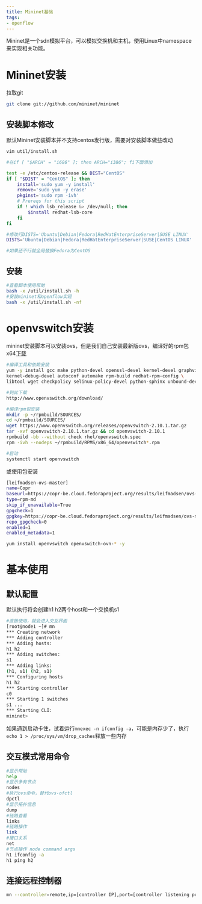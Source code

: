 ```yaml
---
title: Mininet基础
tags:
- openflow
---
```


Mininet是一个sdn模拟平台，可以模拟交换机和主机，使用Linux中namespace来实现相关功能。

# Mininet安装

拉取git

```bash
git clone git://github.com/mininet/mininet
```

<!--more-->

## 安装脚本修改

默认Mininet安装脚本并不支持centos发行版，需要对安装脚本做些改动

```bash
vim util/install.sh

#在if [ "$ARCH" = "i686" ]; then ARCH="i386"; fi下面添加

test -e /etc/centos-release && DIST="CentOS"
if [ "$DIST" = "CentOS" ]; then
    install='sudo yum -y install'
    remove='sudo yum -y erase'
    pkginst='sudo rpm -ivh'
    # Prereqs for this script
    if ! which lsb_release &> /dev/null; then
        $install redhat-lsb-core
    fi
fi

#修改行DISTS='Ubuntu|Debian|Fedora|RedHatEnterpriseServer|SUSE LINUX'
DISTS='Ubuntu|Debian|Fedora|RedHatEnterpriseServer|SUSE|CentOS LINUX'

#如果还不行就全局替换Fedora为CentOS
```

## 安装

```bash
#查看脚本使用帮助
bash -x /util/install.sh -h
#安装mininet和openflow实现
bash -x /util/install.sh -nf
```

# openvswitch安装

mininet安装脚本可以安装ovs，但是我们自己安装最新版ovs，编译好的rpm包x64[下载](https://github.com/sunnoy/books_note_res)

```bash
#编译工具和依赖安装
yum -y install gcc make python-devel openssl-devel kernel-devel graphviz \
kernel-debug-devel autoconf automake rpm-build redhat-rpm-config \
libtool wget checkpolicy selinux-policy-devel python-sphinx unbound-devel

#到此下载
http://www.openvswitch.org/download/

#编译rpm包安装
mkdir -p ~/rpmbuild/SOURCES/
cd ~/rpmbuild/SOURCES/
wget https://www.openvswitch.org/releases/openvswitch-2.10.1.tar.gz
tar -xvf openvswitch-2.10.1.tar.gz && cd openvswitch-2.10.1
rpmbuild -bb --without check rhel/openvswitch.spec
rpm -ivh --nodeps ~/rpmbuild/RPMS/x86_64/openvswitch*.rpm

#启动
systemctl start openvswitch
```

或使用包安装

```bash
[leifmadsen-ovs-master]
name=Copr
baseurl=https://copr-be.cloud.fedoraproject.org/results/leifmadsen/ovs-master/epel-7-$basearch/
type=rpm-md
skip_if_unavailable=True
gpgcheck=1
gpgkey=https://copr-be.cloud.fedoraproject.org/results/leifmadsen/ovs-master/pubkey.gpg
repo_gpgcheck=0
enabled=1
enabled_metadata=1

yum install openvswitch openvswitch-ovn-* -y
```

# 基本使用

## 默认配置

默认执行将会创建h1 h2两个host和一个交换机s1

```bash
#直接使用，就会进入交互界面
[root@node1 ~]# mn
*** Creating network
*** Adding controller
*** Adding hosts:
h1 h2
*** Adding switches:
s1
*** Adding links:
(h1, s1) (h2, s1)
*** Configuring hosts
h1 h2
*** Starting controller
c0
*** Starting 1 switches
s1 ...
*** Starting CLI:
mininet>
```

如果遇到启动卡住，试着运行`mnexec -n ifconfig -a`，可能是内存少了，执行`echo 1 > /proc/sys/vm/drop_caches`释放一些内存

## 交互模式常用命令

```bash
#显示帮助
help
#显示多有节点
nodes
#执行ovs命令，替代ovs-ofctl
dpctl
#显示拓扑信息
dump
#链路查看
links
#链路操作
link
#接口关系
net
#节点操作 node command args
h1 ifconfig -a
h1 ping h2
```

## 连接远程控制器

```bash
mn --controller=remote,ip=[controller IP],port=[controller listening port]
```






